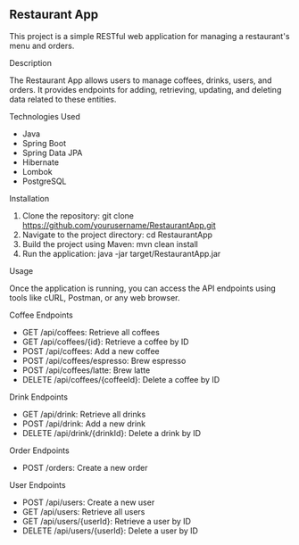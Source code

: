 ## Restaurant App

This project is a simple RESTful web application for managing a restaurant's menu and orders.


Description

The Restaurant App allows users to manage coffees, drinks, users, and orders. It provides endpoints for adding, retrieving, updating, and deleting data related to these entities.

Technologies Used
* Java
* Spring Boot
* Spring Data JPA
* Hibernate
* Lombok
* PostgreSQL

Installation
1. Clone the repository:
git clone https://github.com/yourusername/RestaurantApp.git 
2. Navigate to the project directory:
cd RestaurantApp 
3. Build the project using Maven:
mvn clean install 
4. Run the application:
java -jar target/RestaurantApp.jar 

Usage

Once the application is running, you can access the API endpoints using tools like cURL, Postman, or any web browser.

Coffee Endpoints

* GET /api/coffees: Retrieve all coffees
* GET /api/coffees/{id}: Retrieve a coffee by ID
* POST /api/coffees: Add a new coffee
* POST /api/coffees/espresso: Brew espresso
* POST /api/coffees/latte: Brew latte
* DELETE /api/coffees/{coffeeId}: Delete a coffee by ID

Drink Endpoints
* GET /api/drink: Retrieve all drinks
* POST /api/drink: Add a new drink
* DELETE /api/drink/{drinkId}: Delete a drink by ID

Order Endpoints
* POST /orders: Create a new order

User Endpoints
* POST /api/users: Create a new user
* GET /api/users: Retrieve all users
* GET /api/users/{userId}: Retrieve a user by ID
* DELETE /api/users/{userId}: Delete a user by ID

